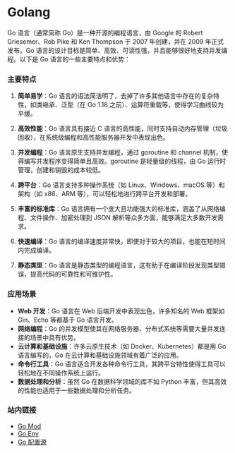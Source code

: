 # Golang

Go 语言（通常简称 Go）是一种开源的编程语言，由 Google 的 Robert Griesemer、Rob Pike 和 Ken Thompson 于 2007 年创建，并在 2009 年正式发布。Go 语言的设计目标是简单、高效、可读性强，并且能够很好地支持并发编程。以下是 Go 语言的一些主要特点和优势：

### 主要特点

1. **简单易学**：Go 语言的语法简洁明了，去掉了许多其他语言中存在的复杂特性，如类继承、泛型（在 Go 1.18 之前）、运算符重载等，使得学习曲线较为平缓。

2. **高效性能**：Go 语言具有接近 C 语言的高性能，同时支持自动内存管理（垃圾回收），在系统级编程和高性能服务器开发中表现出色。

3. **并发编程**：Go 语言原生支持并发编程，通过 goroutine 和 channel 机制，使得编写并发程序变得简单且高效。goroutine 是轻量级的线程，由 Go 运行时管理，创建和销毁的成本较低。

4. **跨平台**：Go 语言支持多种操作系统（如 Linux、Windows、macOS 等）和架构（如 x86、ARM 等），可以轻松地进行跨平台开发和部署。

5. **丰富的标准库**：Go 语言拥有一个庞大且功能强大的标准库，涵盖了从网络编程、文件操作、加密处理到 JSON 解析等众多方面，能够满足大多数开发需求。

6. **快速编译**：Go 语言的编译速度非常快，即使对于较大的项目，也能在短时间内完成编译。

7. **静态类型**：Go 语言是静态类型的编程语言，这有助于在编译阶段发现类型错误，提高代码的可靠性和可维护性。

### 应用场景

- **Web 开发**：Go 语言在 Web 后端开发中表现出色，许多知名的 Web 框架如 Gin、Echo 等都基于 Go 语言开发。
- **网络编程**：Go 的并发模型使其在网络服务器、分布式系统等需要大量并发连接的场景中具有优势。
- **云计算和基础设施**：许多云原生技术（如 Docker、Kubernetes）都是用 Go 语言编写的，Go 在云计算和基础设施领域有着广泛的应用。
- **命令行工具**：Go 语言适合开发各种命令行工具，其跨平台特性使得工具可以轻松地在不同操作系统上运行。
- **数据处理和分析**：虽然 Go 在数据科学领域的库不如 Python 丰富，但其高效的性能也适用于一些数据处理和分析任务。

### 站内链接

- [Go Mod](go-mod.md)
- [Go Env](go-env.md)
- [Go 配置源](go-source.md)